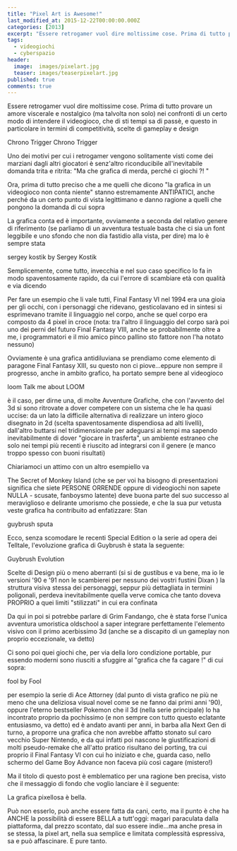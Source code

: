 ```yaml
---
title: "Pixel Art is Awesome!"
last_modified_at: 2015-12-22T00:00:00.000Z
categories: [2013]
excerpt: "Essere retrogamer vuol dire moltissime cose. Prima di tutto provare un amore viscerale e nostalgico..."
tags: 
  - videogiochi
  - cyberspazio
header:  
  image:  images/pixelart.jpg
  teaser: images/teaserpixelart.jpg
published: true
comments: true
---
```

Essere retrogamer vuol dire moltissime cose. Prima di tutto provare un amore viscerale e nostalgico (ma talvolta non solo) nei confronti di un certo modo di intendere il videogioco, che di sti tempi sa di passè, e questo in particolare in termini di competitività, scelte di gameplay e design

Chrono Trigger
Chrono Trigger

Uno dei motivi per cui i retrogamer vengono solitamente visti come dei marziani dagli altri giocatori è senz'altro riconducibile all'inevitabile domanda trita e ritrita: "Ma che grafica di merda, perché ci giochi ?! "

Ora, prima di tutto preciso che a me quelli che dicono "la grafica in un videogioco non conta niente" stanno estremamente ANTIPATICI, anche perché da un certo punto di vista legittimano e danno ragione a quelli che pongono la domanda di cui sopra

La grafica conta ed è importante, ovviamente a seconda del relativo genere di riferimento (se parliamo di un avventura testuale basta che ci sia un font leggibile e uno sfondo che non dia fastidio alla vista, per dire) ma lo è sempre stata

sergey kostik
by Sergey Kostik

Semplicemente, come tutto, invecchia e nel suo caso specifico lo fa in modo spaventosamente rapido, da cui l'errore di scambiare età con qualità e via dicendo

Per fare un esempio che li vale tutti, Final Fantasy VI nel 1994 era una gioia per gli occhi, con i personaggi che ridevano, gesticolavano ed in sintesi si esprimevano tramite il linguaggio nel corpo, anche se quel corpo era composto da 4 pixel in croce (nota: tra l'altro il linguaggio del corpo sarà poi uno dei perni del futuro Final Fantasy VIII, anche se probabilmente oltre a me, i programmatori e il mio amico pinco pallino sto fattore non l'ha notato nessuno)

Ovviamente è una grafica antidiluviana se prendiamo come elemento di paragone Final Fantasy XIII, su questo non ci piove...eppure non sempre il progresso, anche in ambito grafico, ha portato sempre bene al videogioco

loom
Talk me about LOOM

è il caso, per dirne una, di molte Avventure Grafiche, che con l'avvento del 3d si sono ritrovate a dover competere con un sistema che le ha quasi uccise: da un lato la difficile alternativa di realizzare un intero gioco disegnato in 2d (scelta spaventosamente dispendiosa ad alti livelli), dall'altro buttarsi nel tridimensionale per adeguarsi ai tempi ma sapendo inevitabilmente di dover "giocare in trasferta", un ambiente estraneo che solo nei tempi più recenti è riuscito ad integrarsi con il genere (e manco troppo spesso con buoni risultati)

Chiariamoci un attimo con un altro esempiello va

The Secret of Monkey Island (che se per voi ha bisogno di presentazioni significa che siete PERSONE ORRENDE oppure di videogiochi non sapete NULLA - scusate, fanboysmo latente) deve buona parte del suo successo al meraviglioso e delirante umorismo che possiede, e che la sua pur vetusta veste grafica ha contribuito ad enfatizzare:
Stan

guybrush sputa


Ecco, senza scomodare le recenti Special Edition o la serie ad opera dei Telltale, l'evoluzione grafica di Guybrush è stata la seguente:

Guybrush Evolution

Scelte di Design più o meno aberranti (si si de gustibus e va bene, ma io le versioni '90 e '91 non le scambierei per nessuno dei vostri fustini Dixan ) la struttura visiva stessa dei personaggi, seppur più dettagliata in termini poligonali, perdeva inevitabilmente quella verve comica che tanto doveva PROPRIO a quei limiti "stilizzati" in cui era confinata

Da qui in poi si potrebbe parlare di Grim Fandango, che è stata forse l'unica avventura umoristica oldschool a saper integrare perfettamente l'elemento visivo con il primo acerbissimo 3d (anche se a discapito di un gameplay non proprio eccezionale, va detto)

Ci sono poi quei giochi che, per via della loro condizione portable, pur essendo moderni sono riusciti a sfuggire al "grafica che fa cagare !" di cui sopra:

fool
by Fool

per esempio la serie di Ace Attorney (dal punto di vista grafico ne più ne meno che una deliziosa visual novel come se ne fanno dai primi anni '90), oppure l'eterno bestseller Pokemon che il 3d (nella serie principale) lo ha incontrato proprio da pochissimo (e non sempre con tutto questo eclatante entusiasmo, va detto) ed è andato avanti per anni, in barba alla Next Gen di turno, a proporre una grafica che non avrebbe affatto stonato sul caro vecchio Super Nintendo, e da qui infatti poi nascono le giustificazioni di molti pseudo-remake che all'atto pratico risultano dei porting, tra cui proprio il Final Fantasy VI con cui ho iniziato e che, guarda caso, nello schermo del Game Boy Advance non faceva più così cagare (mistero!)

Ma il titolo di questo post è emblematico per una ragione ben precisa, visto che il messaggio di fondo che voglio lanciare è il seguente:

La grafica pixellosa è bella.

Può non esserlo, può anche essere fatta da cani, certo, ma il punto è che ha ANCHE la possibilità di essere BELLA a tutt'oggi: magari paraculata dalla piattaforma, dal prezzo scontato, dal suo essere indie...ma anche presa in se stessa, la pixel art, nella sua semplice e limitata complessità espressiva, sa e può affascinare. E pure tanto.